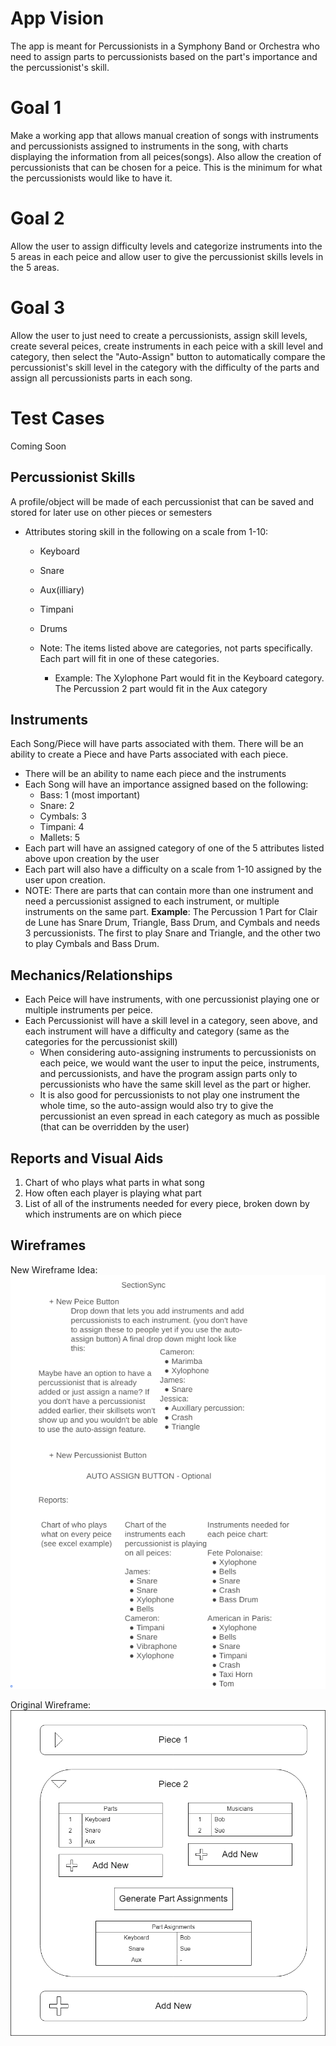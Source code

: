 # App Vision

The app is meant for Percussionists in a Symphony Band or Orchestra who need to assign parts to percussionists based on the part's importance and the percussionist's skill.

# Goal 1

Make a working app that allows manual creation of songs with instruments and percussionists assigned to instruments in the song, with charts displaying the information from all peices(songs). Also allow the creation of percussionists that can be chosen for a peice. This is the minimum for what the percussionists would like to have it.

# Goal 2

Allow the user to assign difficulty levels and categorize instruments into the 5 areas in each peice and allow user to give the percussionist skills levels in the 5 areas.

# Goal 3

Allow the user to just need to create a percussionists, assign skill levels, create several peices, create instruments in each peice with a skill level and category, then select the "Auto-Assign" button to automatically compare the percussionist's skill level in the category with the difficulty of the parts and assign all percussionists parts in each song.

# Test Cases

Coming Soon

## Percussionist Skills

A profile/object will be made of each percussionist that can be saved and stored for later use on other pieces or semesters
- Attributes storing skill in the following on a scale from 1-10:
  - Keyboard
  - Snare
  - Aux(illiary)
  - Timpani
  - Drums
 
  - Note: The items listed above are categories, not parts specifically. Each part will fit in one of these categories.
    - Example: The Xylophone Part would fit in the Keyboard category. The Percussion 2 part would fit in the Aux category

## Instruments

Each Song/Piece will have parts associated with them. There will be an ability to create a Piece and have Parts associated with each piece. 
- There will be an ability to name each piece and the instruments
- Each Song will have an importance assigned based on the following:
  - Bass: 1 (most important)
  - Snare: 2
  - Cymbals: 3
  - Timpani: 4
  - Mallets: 5
- Each part will have an assigned category of one of the 5 attributes listed above upon creation by the user
- Each part will also have a difficulty on a scale from 1-10 assigned by the user upon creation.
- NOTE: There are parts that can contain more than one instrument and need a percussionist assigned to each instrument, or multiple instruments on the same part.
  **Example**: The Percussion 1 Part for Clair de Lune has Snare Drum, Triangle, Bass Drum, and Cymbals and needs 3 percussionists. The first to play Snare and Triangle, and the other two to play Cymbals and Bass Drum.

## Mechanics/Relationships
- Each Peice will have instruments, with one percussionist playing one or multiple instruments per peice.
- Each Percussionist will have a skill level in a category, seen above, and each instrument will have a difficulty and category (same as the categories for the percussionist skill)
  - When considering auto-assigning instruments to percussionists on each peice, we would want the user to input the peice, instruments, and percussionists, and have the program assign parts only to percussionists who have the same skill level as the part or higher.
  - It is also good for percussionists to not play one instrument the whole time, so the auto-assign would also try to give the percussionist an even spread in each category as much as possible (that can be overridden by the user)

## Reports and Visual Aids

1. Chart of who plays what parts in what song
2. How often each player is playing what part
3. List of all of the instruments needed for every piece, broken down by which instruments are on which piece 

## Wireframes

New Wireframe Idea:
![SectionSync Wireframe](https://github.com/calquinton/part-assigner/blob/main/images/SectionSync-Wireframe.png)

Original Wireframe:
![Part Assigner Web App Wireframe](https://github.com/calquinton/part-assigner/blob/main/images/Part%20Assigner%20Web%20App%20Wireframe.png)
